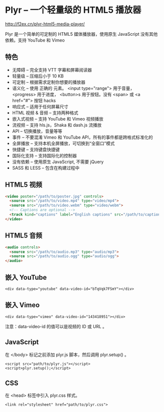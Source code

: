 Plyr – 一个轻量级的 HTML5 播放器
===

http://f2ex.cn/plyr-html5-media-player/

Plyr 是一个简单的可定制的 HTML5 媒体播放器，使用原生 JavaScript 没有其他依赖。支持 YouTube 和 Vimeo 

## 特色

- 无障碍 – 完全支持 VTT 字幕和屏幕阅读器
- 轻量级 – 压缩后小于 10 KB
- 可定制 – 根据需求定制你想要的播放器
- 语义化 – 使用 正确的 元素。 &lt;input type="range"&gt; 用于音量， &lt;progress&gt; 用于进度， &lt;button&gt;s 用于按钮。没有 &lt;span&gt; 或 &lt;a href="#"&gt; 按钮 hacks
- 响应式 – 适用于任何屏幕尺寸
- HTML 视频 & 音频 – 支持两种格式
- 嵌入式视频 – 支持 YouTube 和 Vimeo 视频播放
- 流视频 – 支持 hls.js，Shaka 和 dash.js 流播放
- API – 切换播放，音量等等
- 事件 – 不要混淆 Vimeo 和 YouTube API，所有的事件都是跨格式标准化的
- 全屏播放 – 支持本机全屏播放，可切换到“全窗口”模式
- 快捷键 – 支持键盘快捷键
- 国际化支持 – 支持国际化的控制器
- 没有依赖 – 使用原生 JavaScript, 不需要 jQuery
- SASS 和 LESS – 包含在构建过程中

## HTML5 视频

```html
<video poster="/path/to/poster.jpg" controls>
  <source src="/path/to/video.mp4" type="video/mp4">
  <source src="/path/to/video.webm" type="video/webm">
  <!-- Captions are optional -->
  <track kind="captions" label="English captions" src="/path/to/captions.vtt" srclang="en" default>
</video>
```

## HTML5 音频

```html
<audio controls>
  <source src="/path/to/audio.mp3" type="audio/mp3">
  <source src="/path/to/audio.ogg" type="audio/ogg">
</audio>
```

## 嵌入 YouTube

    <div data-type="youtube" data-video-id="bTqVqk7FSmY"></div>

## 嵌入 Vimeo

    <div data-type="vimeo" data-video-id="143418951"></div>

注意：data-video-id 的值可以是视频的 ID 或 URL 。

## JavaScript

在 &lt;/body&gt; 标记之前添加 plyr.js 脚本，然后调用 plyr.setup() 。

    <script src="path/to/plyr.js"></script>
    <script>plyr.setup();</script>    

## CSS

在 &lt;head&gt; 标签中引入 plyr.css 样式。

    <link rel="stylesheet" href="path/to/plyr.css">    